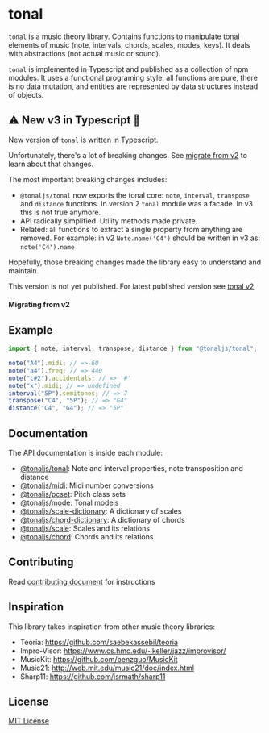 # tonal

`tonal` is a music theory library. Contains functions to manipulate tonal elements of music (note, intervals, chords, scales, modes, keys). It deals with abstractions (not actual music or sound).

`tonal` is implemented in Typescript and published as a collection of npm modules. It uses a functional programing style: all functions are pure, there is no data mutation, and entities are represented by data structures instead of objects.

## ⚠️ New v3 in Typescript 🎉

New version of `tonal` is written in Typescript.

Unfortunately, there's a lot of breaking changes. See [migrate from v2](docs/migrate-from-v2.md) to learn about that changes.

The most important breaking changes includes:

- `@tonaljs/tonal` now exports the tonal core: `note`, `interval`, `transpose` and `distance` functions. In version 2 `tonal` module was a facade. In v3 this is not true anymore.
- API radically simplified. Utility methods made private.
- Related: all functions to extract a single property from anything are removed. For example: in v2 `Note.name('C4')` should be written in v3 as: `note('C4').name`

Hopefully, those breaking changes made the library easy to understand and maintain.

This version is not yet published. For latest published version see [tonal v2](https://github.com/tonaljs/v2)

#### Migrating from v2

## Example

```js
import { note, interval, transpose, distance } from "@tonaljs/tonal";

note("A4").midi; // => 60
note("a4").freq; // => 440
note("c#2").accidentals; // => '#'
note("x").midi; // => undefined
interval("5P").semitones; // => 7
transpose("C4", "5P"); // => "G4"
distance("C4", "G4"); // => "5P"
```

## Documentation

The API documentation is inside each module:

- [@tonaljs/tonal](/packages/tonal): Note and interval properties, note transposition and distance
- [@tonaljs/midi](/packages/midi): Midi number conversions
- [@tonaljs/pcset](/packages/pcset): Pitch class sets
- [@tonaljs/mode](/packages/mode): Tonal models
- [@tonaljs/scale-dictionary](/packages/scale-dictionary): A dictionary of scales
- [@tonaljs/chord-dictionary](/packages/chord-dictionary): A dictionary of chords
- [@tonaljs/scale](/packages/scale): Scales and its relations
- [@tonaljs/chord](/packages/chord): Chords and its relations

## Contributing

Read [contributing document](/docs/CONTRIBUTING.md) for instructions

## Inspiration

This library takes inspiration from other music theory libraries:

- Teoria: https://github.com/saebekassebil/teoria
- Impro-Visor: https://www.cs.hmc.edu/~keller/jazz/improvisor/
- MusicKit: https://github.com/benzguo/MusicKit
- Music21: http://web.mit.edu/music21/doc/index.html
- Sharp11: https://github.com/jsrmath/sharp11

## License

[MIT License](docs/LICENSE)
